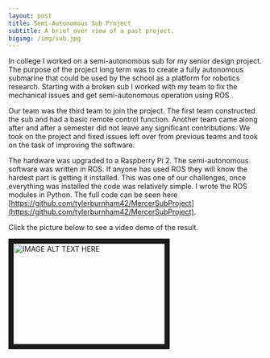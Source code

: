 ```yaml
---
layout: post
title: Semi-Autonomous Sub Project
subtitle: A brief over view of a past project.
bigimg: /img/sub.jpg
---
```


In college I worked on a semi-autonomous sub for my senior design project. The purpose of the project long term was to create a fully autonomous submarine that could be used by the school as a platform for robotics research. Starting with a broken sub I worked with my team to fix the mechanical issues and get semi-autonomous operation using ROS .

Our team was the third team to join the project. The first team constructed the sub and had a basic remote control function. Another team came along after and after a semester did not leave any significant contributions. We took on the project and fixed issues left over from previous teams and took on the task of improving the software. 

The hardware was upgraded to a Raspberry Pi 2. The semi-autonomous software was written in ROS. If anyone has used ROS they will know the hardest part is getting it installed. This was one of our challenges, once everything was installed the code was relatively simple. I wrote the ROS modules in Python. The full code can be seen here [https://github.com/tylerburnham42/MercerSubProject](https://github.com/tylerburnham42/MercerSubProject).

Click the picture below to see a video demo of the result.  


<a href="http://www.youtube.com/watch?feature=player_embedded&v=oameX6irSM8
" target="_blank"><img src="http://img.youtube.com/vi/oameX6irSM8/0.jpg" 
alt="IMAGE ALT TEXT HERE" width="300" height="200" border="10" /></a>
